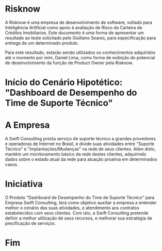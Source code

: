 # Risknow

A Risknow é uma empresa de desenvolvimento de software, voltado para Inteligência Artificial como apoio à avaliação de Risco da Carteira de Créditos Imobiliarios.
Este documento é uma forma de apresentar um resultado ao teste solicitado pelo Giulliano Soares, para especificação para entrega de um determinado produto.

Para este resultado, estarão sendo utilizados os conhecimentos adquiridos até o momento por mim, Daniel Lima, como forma de exibição do potencial de desenvolvimento da função de Product Owner pela Risknow.

# Início do Cenário Hipotético: "Dashboard de Desempenho do Time de Suporte Técnico"

# A Empresa

A Swift Consulting presta serviço de suporte técnico a grandes provedores e operadoras de Internet no Brasil, e divide suas atividades entre "Suporte Técnico" e "Implantações/Mudanças" na rede de seus clientes. Além disto, mantém um monitoramento básico da rede destes clientes, adquirindo dados sobre o estado atual da rede para atuação proativa em determinados casos.

# Iniciativa

O Produto "Dashboard de Desempenho do Time de Suporte Técnico" para Empresa Swift Consulting, terá como objetivo auxiliar a empresa a entender melhor o cenário das suas atividades, e atendimento aos contratos estabelecidos com seus clientes. Com isto, a Swift Consulting pretende definir a melhor utilização de seus recursos, e melhorar sua estratégia de precificação de serviços.

# Fim
